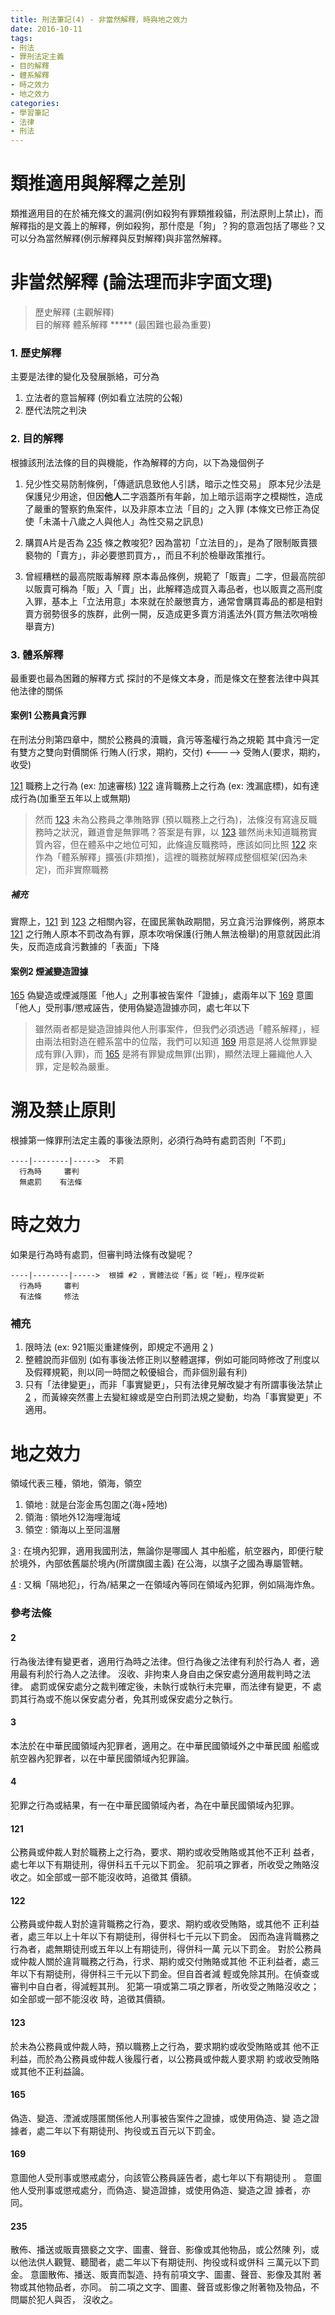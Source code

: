 ```yaml
---
title: 刑法筆記(4) - 非當然解釋，時與地之效力
date: 2016-10-11
tags:
- 刑法
- 罪刑法定主義
- 目的解釋
- 體系解釋
- 時之效力
- 地之效力
categories:
- 學習筆記
- 法律
- 刑法
---
```


# 類推適用與解釋之差別
類推適用目的在於補充條文的漏洞(例如殺狗有罪類推殺貓，刑法原則上禁止)，而解釋指的是文義上的解釋，例如殺狗，那什麼是「狗」？狗的意涵包括了哪些？又可以分為當然解釋(例示解釋與反對解釋)與非當然解釋。

# 非當然解釋 (論法理而非字面文理)
> 歷史解釋 (主觀解釋)  
> 目的解釋
> 體系解釋 ***** (最困難也最為重要)  

### 1. 歷史解釋
主要是法律的變化及發展脈絡，可分為
1. 立法者的意旨解釋 (例如看立法院的公報)
2. 歷代法院之判決

### 2. 目的解釋
根據該刑法法條的目的與機能，作為解釋的方向，以下為幾個例子
1. 兒少性交易防制條例，「傳遞訊息致他人引誘，暗示之性交易」
原本兒少法是保護兒少用途，但因**他人**二字涵蓋所有年齡，加上暗示這兩字之模糊性，造成了嚴重的警察釣魚案件，以及非原本立法「目的」之入罪 (本條文已修正為促使「未滿十八歲之人與他人」為性交易之訊息)

2. 購買A片是否為 [235](#235) 條之教唆犯?
因為當初「立法目的」，是為了限制販賣猥褻物的「賣方」，非必要懲罰買方，，而且不利於檢舉政策推行。

3. 曾經糟糕的最高院販毒解釋
原本毒品條例，規範了「販賣」二字，但最高院卻以販賣可稱為「販」入「賣」出，此解釋造成買入毒品者，也以販賣之高刑度入罪，基本上「立法用意」本來就在於嚴懲賣方，通常會購買毒品的都是相對賣方弱勢很多的族群，此例一開，反造成更多賣方消遙法外(買方無法吹哨檢舉賣方)

### 3. 體系解釋
最重要也最為困難的解釋方式
探討的不是條文本身，而是條文在整套法律中與其他法律的關係

#### 案例1 公務員貪污罪
在刑法分則第四章中，關於公務員的瀆職，貪污等濫權行為之規範
其中貪污一定有雙方之雙向對價關係
行賄人(行求，期約，交付) <-----> 受賄人(要求，期約，收受)

[121](#121) 職務上之行為 (ex: 加速審核)
[122](#122) 違背職務上之行為 (ex: 洩漏底標)，如有達成行為(加重至五年以上或無期)

> 然而 [123](#123) 未為公務員之準賄賂罪 (預以職務上之行為)，法條沒有寫違反職務時之狀況，難道會是無罪嗎？答案是有罪，以 [123](#123) 雖然尚未知道職務實質內容，但在體系中之地位可知，此條違反職務時，應該如同比照 [122](#122) 來作為「體系解釋」擴張(非類推)，這裡的職務就解釋成整個框架(因為未定)，而非實際職務

##### 補充
實際上，[121](#121) 到 [123](#123) 之相關內容，在國民黨執政期間，另立貪污治罪條例，將原本 [121](#121) 之行賄人原本不罰改為有罪，原本吹哨保護(行賄人無法檢舉)的用意就因此消失，反而造成貪污數據的「表面」下降

#### 案例2 煙滅變造證據
[165](#165) 偽變造或煙滅隱匿「他人」之刑事被告案件「證據」，處兩年以下
[169](#169) 意圖「他人」受刑事/懲戒誣告，使用偽變造證據亦同，處七年以下

> 雖然兩者都是變造證據與他人刑事案件，但我們必須透過「體系解釋」，經由兩法相對造在體系當中的位階，我們可以知道 [169](#169) 用意是將人從無罪變成有罪(入罪)，而 [165](#165) 是將有罪變成無罪(出罪)，顯然法理上羅織他人入罪，定是較為嚴重。

# 溯及禁止原則
根據第一條罪刑法定主義的事後法原則，必須行為時有處罰否則「不罰」

```
----|--------|----->  不罰
  行為時     審判
  無處罰    有法條
```

# 時之效力
如果是行為時有處罰，但審判時法條有改變呢？

```
----|--------|----->  根據 #2 ，實體法從「舊」從「輕」，程序從新
  行為時     審判
  有法條     修法
```

### 補充
1. 限時法 (ex: 921賑災重建條例，即規定不適用 [2](#2) )
2. 整體說而非個別 (如有事後法修正則以整體選擇，例如可能同時修改了刑度以及假釋規範，則以同一時間之較優組合，而非個別最有利)
3. 只有「法律變更」，而非「事實變更」，只有法律見解改變才有所謂事後法禁止 [2](#2) ，而黃線突然畫上去變紅線或是空白刑罰法規之變動，均為「事實變更」不適用。

# 地之效力
領域代表三種，領地，領海，領空
1. 領地 : 就是台澎金馬包圍之(海+陸地)
2. 領海 : 領地外12海哩海域
3. 領空 : 領海以上至同溫層

[3](#3) : 在境內犯罪，適用我國刑法，無論你是哪國人
其中船艦，航空器內，即便行駛於境外，內部依舊屬於境內(所謂旗國主義)
在公海，以旗子之國為專屬管轄。

[4](#4) : 又稱「隔地犯」，行為/結果之一在領域內等同在領域內犯罪，例如隔海炸魚。

### 參考法條

#### 2
行為後法律有變更者，適用行為時之法律。但行為後之法律有利於行為人
者，適用最有利於行為人之法律。
沒收、非拘束人身自由之保安處分適用裁判時之法律。
處罰或保安處分之裁判確定後，未執行或執行未完畢，而法律有變更，不
處罰其行為或不施以保安處分者，免其刑或保安處分之執行。

#### 3  	
本法於在中華民國領域內犯罪者，適用之。在中華民國領域外之中華民國
船艦或航空器內犯罪者，以在中華民國領域內犯罪論。

#### 4
犯罪之行為或結果，有一在中華民國領域內者，為在中華民國領域內犯罪。

#### 121
公務員或仲裁人對於職務上之行為，要求、期約或收受賄賂或其他不正利
益者，處七年以下有期徒刑，得併科五千元以下罰金。
犯前項之罪者，所收受之賄賂沒收之。如全部或一部不能沒收時，追徵其
價額。

#### 122
公務員或仲裁人對於違背職務之行為，要求、期約或收受賄賂，或其他不
正利益者，處三年以上十年以下有期徒刑，得併科七千元以下罰金。
因而為違背職務之行為者，處無期徒刑或五年以上有期徒刑，得併科一萬
元以下罰金。
對於公務員或仲裁人關於違背職務之行為，行求、期約或交付賄賂或其他
不正利益者，處三年以下有期徒刑，得併科三千元以下罰金。但自首者減
輕或免除其刑。在偵查或審判中自白者，得減輕其刑。
犯第一項或第二項之罪者，所收受之賄賂沒收之；如全部或一部不能沒收
時，追徵其價額。

#### 123
於未為公務員或仲裁人時，預以職務上之行為，要求期約或收受賄賂或其
他不正利益，而於為公務員或仲裁人後履行者，以公務員或仲裁人要求期
約或收受賄賂或其他不正利益論。

#### 165
偽造、變造、湮滅或隱匿關係他人刑事被告案件之證據，或使用偽造、變
造之證據者，處二年以下有期徒刑、拘役或五百元以下罰金。

#### 169
意圖他人受刑事或懲戒處分，向該管公務員誣告者，處七年以下有期徒刑
。
意圖他人受刑事或懲戒處分，而偽造、變造證據，或使用偽造、變造之證
據者，亦同。

#### 235
散佈、播送或販賣猥褻之文字、圖畫、聲音、影像或其他物品，或公然陳
列，或以他法供人觀覽、聽聞者，處二年以下有期徒刑、拘役或科或併科
三萬元以下罰金。
意圖散佈、播送、販賣而製造、持有前項文字、圖畫、聲音、影像及其附
著物或其他物品者，亦同。
前二項之文字、圖畫、聲音或影像之附著物及物品，不問屬於犯人與否，
沒收之。
